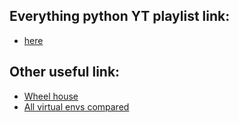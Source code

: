 ## Everything python YT playlist link:

* [here](https://www.youtube.com/playlist?list=PL8RVVGG_QGU508r74Tt579U_gsn8zG-28)

## Other useful link:
   
* [Wheel house](https://www.silx.org/pub/wheelhouse/)
* [All virtual envs compared](https://stackoverflow.com/questions/41573587/what-is-the-difference-between-venv-pyvenv-pyenv-virtualenv-virtualenvwrappe)

